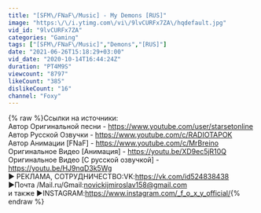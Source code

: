 ```yaml
---
title: "[SFM\/FNaF\/Music] - My Demons [RUS]"
image: "https:\/\/i.ytimg.com\/vi\/9lvCURFx7ZA\/hqdefault.jpg"
vid_id: "9lvCURFx7ZA"
categories: "Gaming"
tags: ["[SFM\/FNaF\/Music]","Demons","[RUS]"]
date: "2021-06-26T15:18:29+03:00"
vid_date: "2020-10-14T16:44:24Z"
duration: "PT4M9S"
viewcount: "8797"
likeCount: "385"
dislikeCount: "16"
channel: "Foxy"
---
```

{% raw %}Ссылки на источники:<br />Автор Оригинальной песни - <a rel="nofollow" target="blank" href="https://www.youtube.com/user/starsetonline">https://www.youtube.com/user/starsetonline</a><br />Автор Русской Озвучки - <a rel="nofollow" target="blank" href="https://www.youtube.com/c/RADIOTAPOK">https://www.youtube.com/c/RADIOTAPOK</a><br />Автор Анимации [FNaF] - <a rel="nofollow" target="blank" href="https://www.youtube.com/c/MrBreino">https://www.youtube.com/c/MrBreino</a><br />Оригинальное Видео [Анимация] - <a rel="nofollow" target="blank" href="https://youtu.be/XD9ec5jR10Q">https://youtu.be/XD9ec5jR10Q</a><br />Оригинальное Видео [С русской озвучкой] - <a rel="nofollow" target="blank" href="https://youtu.be/HJ9nqD3k5Wg">https://youtu.be/HJ9nqD3k5Wg</a><br />▶️ РЕКЛАМА, СОТРУДНИЧЕСТВО:VK:<a rel="nofollow" target="blank" href="https://vk.com/id524838438">https://vk.com/id524838438</a><br />▶️Почта /Mail.ru/Gmail:novickijmiroslav158@gmail.com<br />и также ▶️INSTAGRAM:<a rel="nofollow" target="blank" href="https://www.instagram.com/_f_o_x_y_official/">https://www.instagram.com/_f_o_x_y_official/</a>{% endraw %}
